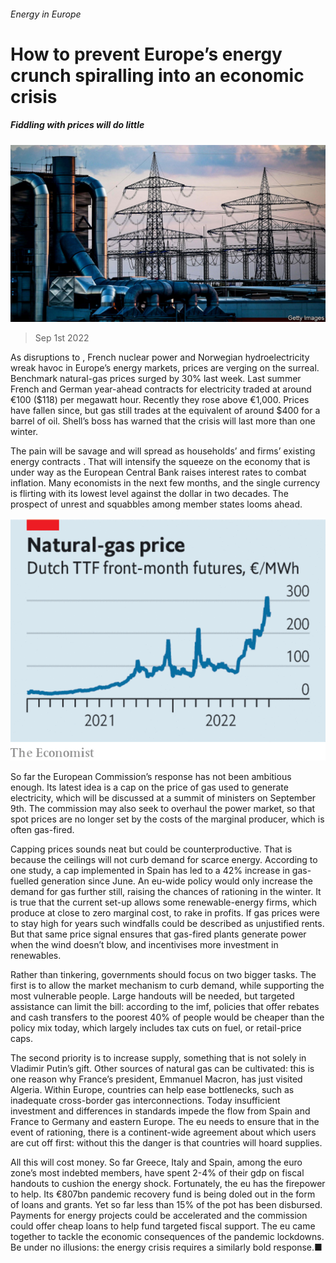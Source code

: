 ###### Energy in Europe

# How to prevent Europe’s energy crunch spiralling into an economic crisis 

##### Fiddling with prices will do little 

![image](images/20220903_LDP501.jpg) 

> Sep 1st 2022 

As disruptions to , French nuclear power and Norwegian hydroelectricity wreak havoc in Europe’s energy markets, prices are verging on the surreal. Benchmark natural-gas prices surged by 30% last week. Last summer French and German year-ahead contracts for electricity traded at around €100 ($118) per megawatt hour. Recently they rose above €1,000. Prices have fallen since, but gas still trades at the equivalent of around $400 for a barrel of oil. Shell’s boss has warned that the crisis will last more than one winter. 

The pain will be savage and will spread as households’ and firms’ existing energy contracts . That will intensify the squeeze on the economy that is under way as the European Central Bank raises interest rates to combat inflation. Many economists  in the next few months, and the single currency is flirting with its lowest level against the dollar in two decades. The prospect of unrest and squabbles among member states looms ahead.

![image](images/20220903_LDC709.png) 


So far the European Commission’s response has not been ambitious enough. Its latest idea is a cap on the price of gas used to generate electricity, which will be discussed at a summit of ministers on September 9th. The commission may also seek to overhaul the power market, so that spot prices are no longer set by the costs of the marginal producer, which is often gas-fired.

Capping prices sounds neat but could be counterproductive. That is because the ceilings will not curb demand for scarce energy. According to one study, a cap implemented in Spain has led to a 42% increase in gas-fuelled generation since June. An eu-wide policy would only increase the demand for gas further still, raising the chances of rationing in the winter. It is true that the current set-up allows some renewable-energy firms, which produce at close to zero marginal cost, to rake in profits. If gas prices were to stay high for years such windfalls could be described as unjustified rents. But that same price signal ensures that gas-fired plants generate power when the wind doesn’t blow, and incentivises more investment in renewables. 

Rather than tinkering, governments should focus on two bigger tasks. The first is to allow the market mechanism to curb demand, while supporting the most vulnerable people. Large handouts will be needed, but targeted assistance can limit the bill: according to the imf, policies that offer rebates and cash transfers to the poorest 40% of people would be cheaper than the policy mix today, which largely includes tax cuts on fuel, or retail-price caps. 

The second priority is to increase supply, something that is not solely in Vladimir Putin’s gift. Other sources of natural gas can be cultivated: this is one reason why France’s president, Emmanuel Macron, has just visited Algeria. Within Europe, countries can help ease bottlenecks, such as inadequate cross-border gas interconnections. Today insufficient investment and differences in standards impede the flow from Spain and France to Germany and eastern Europe. The eu needs to ensure that in the event of rationing, there is a continent-wide agreement about which users are cut off first: without this the danger is that countries will hoard supplies. 

All this will cost money. So far Greece, Italy and Spain, among the euro zone’s most indebted members, have spent 2-4% of their gdp on fiscal handouts to cushion the energy shock. Fortunately, the eu has the firepower to help. Its €807bn pandemic recovery fund is being doled out in the form of loans and grants. Yet so far less than 15% of the pot has been disbursed. Payments for energy projects could be accelerated and the commission could offer cheap loans to help fund targeted fiscal support. The eu came together to tackle the economic consequences of the pandemic lockdowns. Be under no illusions: the energy crisis requires a similarly bold response.■

